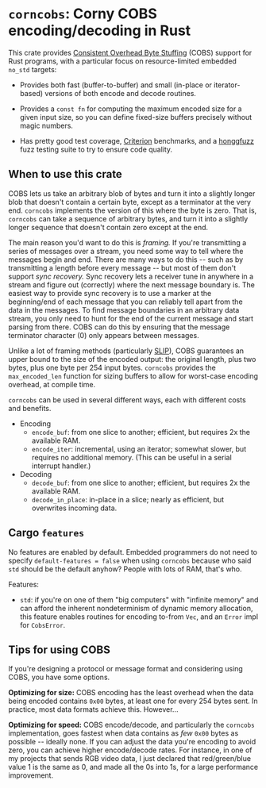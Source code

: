 # `corncobs`: Corny COBS encoding/decoding in Rust

This crate provides [Consistent Overhead Byte Stuffing][cobs] (COBS) support for
Rust programs, with a particular focus on resource-limited embedded `no_std`
targets:

- Provides both fast (buffer-to-buffer) and small (in-place or iterator-based)
  versions of both encode and decode routines.

- Provides a `const fn` for computing the maximum encoded size for a given
  input size, so you can define fixed-size buffers precisely without magic
  numbers.

- Has pretty good test coverage, [Criterion] benchmarks, and a [honggfuzz] fuzz
  testing suite to try to ensure code quality.

## When to use this crate

COBS lets us take an arbitrary blob of bytes and turn it into a slightly
longer blob that doesn't contain a certain byte, except as a terminator at
the very end. `corncobs` implements the version of this where the byte is zero.
That is, `corncobs` can take a sequence of arbitrary bytes, and turn it into a
slightly longer sequence that doesn't contain zero except at the end.

The main reason you'd want to do this is _framing._ If you're transmitting a
series of messages over a stream, you need some way to tell where the messages
begin and end. There are many ways to do this -- such as by transmitting a
length before every message -- but most of them don't support _sync recovery._
Sync recovery lets a receiver tune in anywhere in a stream and figure out
(correctly) where the next message boundary is. The easiest way to provide sync
recovery is to use a marker at the beginning/end of each message that you can
reliably tell apart from the data in the messages. To find message boundaries in
an arbitrary data stream, you only need to hunt for the end of the current
message and start parsing from there. COBS can do this by ensuring that the
message terminator character (0) only appears between messages.

Unlike a lot of framing methods (particularly [SLIP]), COBS guarantees an upper
bound to the size of the encoded output: the original length, plus two bytes,
plus one byte per 254 input bytes. `corncobs` provides the `max_encoded_len`
function for sizing buffers to allow for worst-case encoding overhead, at
compile time.

`corncobs` can be used in several different ways, each with different costs
and benefits.

- Encoding
  - `encode_buf`: from one slice to another; efficient, but requires 2x the
     available RAM.
  - `encode_iter`: incremental, using an iterator; somewhat slower, but
    requires no additional memory. (This can be useful in a serial interrupt
    handler.)
- Decoding
  - `decode_buf`: from one slice to another; efficient, but requires 2x the
    available RAM.
  - `decode_in_place`: in-place in a slice; nearly as efficient, but
    overwrites incoming data.

## Cargo `features`

No features are enabled by default. Embedded programmers do not need to specify
`default-features = false` when using `corncobs` because who said `std` should
be the default anyhow? People with lots of RAM, that's who.

Features:

- `std`: if you're on one of them "big computers" with "infinite memory" and can
  afford the inherent nondeterminism of dynamic memory allocation, this feature
  enables routines for encoding to-from `Vec`, and an `Error` impl for
  `CobsError`.

## Tips for using COBS

If you're designing a protocol or message format and considering using COBS, you
have some options.

**Optimizing for size:** COBS encoding has the least overhead when the data
being encoded contains `0x00` bytes, at least one for every 254 bytes sent. In
practice, most data formats achieve this. However...

**Optimizing for speed:** COBS encode/decode, and particularly the `corncobs`
implementation, goes fastest when data contains as _few_ `0x00` bytes as
possible -- ideally none. If you can adjust the data you're encoding to avoid
zero, you can achieve higher encode/decode rates. For instance, in one of my
projects that sends RGB video data, I just declared that red/green/blue value 1
is the same as 0, and made all the 0s into 1s, for a large performance
improvement.

[cobs]: https://en.wikipedia.org/wiki/Consistent_Overhead_Byte_Stuffing
[Criterion]: https://docs.rs/criterion/latest/criterion/
[honggfuzz]: https://docs.rs/honggfuzz/latest/honggfuzz/
[SLIP]: https://en.wikipedia.org/wiki/Serial_Line_Internet_Protocol
